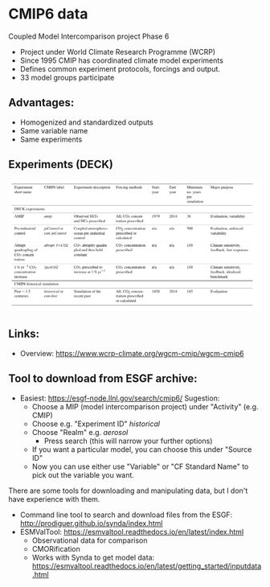 # CMIP6 data

Coupled Model Intercomparison project Phase 6
- Project under World Climate Research Programme (WCRP) 
- Since 1995 CMIP has coordinated climate model experiments 
- Defines common experiment protocols, forcings and output. 
- 33 model groups participate


## Advantages:
- Homogenized and standardized outputs
- Same variable name
- Same experiments

## Experiments (DECK)
![](CMIP6_DECK.png)

## Links:
- Overview: https://www.wcrp-climate.org/wgcm-cmip/wgcm-cmip6


## Tool to download from ESGF archive:
- Easiest: https://esgf-node.llnl.gov/search/cmip6/
    Sugestion:
    - Choose a MIP (model intercomparison project) under "Activity" (e.g. CMIP)
    - Choose e.g. "Experiment ID" _historical_ 
    - Choose "Realm" e.g. _aerosol_
        - Press search (this will narrow your further options)
    - If you want a particular model, you can choose this under "Source ID"
    - Now you can use either use "Variable" or "CF Standard Name" to pick out the variable you want.
    
    

There are some tools for downloading and manipulating data, but I don't have experience with them.
- Command line tool to search and download files from the ESGF: http://prodiguer.github.io/synda/index.html
- ESMValTool: https://esmvaltool.readthedocs.io/en/latest/index.html
    - Observational data for comparison 
    - CMORification
    - Works with Synda to get model data: https://esmvaltool.readthedocs.io/en/latest/getting_started/inputdata.html
